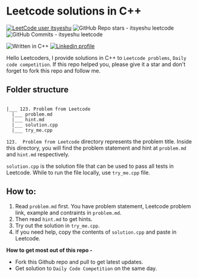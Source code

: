 # Leetcode solutions in C++

[![LeetCode user itsyeshu](https://img.shields.io/badge/dynamic/json?style=social&labelColor=black&color=%23ffa116&label=Solved&query=solved&url=https%3A%2F%2Fleetcode-badge.vercel.app%2Fapi%2Fusers%2Fitsyeshu&logo=leetcode&logoColor=yellow)](https://leetcode.com/itsyeshu/) ![GitHub Repo stars - itsyeshu leetcode](https://img.shields.io/github/stars/itsyeshu/leetcode?style=social&logo=github&label=Stars&color=gold) ![GitHub Commits - itsyeshu leetcode](https://img.shields.io/github/commit-activity/m/itsyeshu/leetcode/main?style=social&logo=github&label=Commits&color=5fcf5f)


![Written in C++](https://img.shields.io/badge/C%2B%2B-00599C?logo=c%2B%2B&logoColor=white) [![Linkedin profile](https://img.shields.io/badge/LinkedIn-Shubham_Yennawar-blue?badgeContent=Shubham&logo=linkedin&style=social)](https://linkedin.com/in/itsyeshu)


Hello Leetcoders, I provide solutions in C++ to `Leetcode problems`, `Daily code competition`. If this repo helped you, please give it a star and don't forget to fork this repo and follow me.

## Folder structure
```

|___ 123. Problem from Leetcode
  |___ problem.md
  |___ hint.md
  |___ solution.cpp
  |___ try_me.cpp
```

`123.  Problem from Leetcode` directory represents the problem title. Inside this directory, you will find the problem statement and hint at `problem.md` and `hint.md` respectively.

`solution.cpp` is the solution file that can be used to pass all tests in Leetcode. While to run the file locally, use `try_me.cpp` file.


## How to:
1. Read `problem.md` first. You have problem statement, Leetcode problem link, example and contraints in `problem.md`.
2. Then read `hint.md` to get hints.
3. Try out the solution in `try_me.cpp`.
4. If you need help, copy the contents of `solution.cpp` and paste in Leetcode.


**How to get most out of this repo -**
* Fork this Github repo and pull to get latest updates.
* Get solution to `Daily Code Competition` on the same day.
